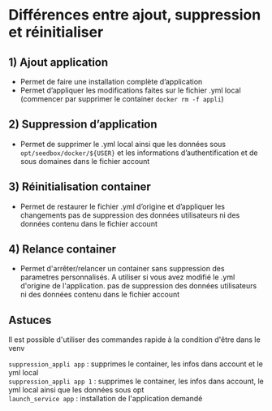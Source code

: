 # Différences entre ajout, suppression et réinitialiser

## 1) Ajout application

- Permet de faire une installation complète d’application
- Permet d’appliquer les modifications faites sur le fichier .yml local (commencer par supprimer le container `docker rm -f appli`)

## 2) Suppression d’application

- Permet de supprimer le .yml local ainsi que les données sous `opt/seedbox/docker/${USER}` et les informations
d’authentification et de sous domaines dans le fichier account

## 3) Réinitialisation container

- Permet de restaurer le fichier .yml d’origine et d’appliquer les changements
pas de suppression des données utilisateurs ni des données contenu dans le fichier account

## 4) Relance container

- Permet d'arrêter/relancer un container sans suppression des parametres personnalisés. A utiliser si vous avez modifié le .yml d'origine de l'application.
pas de suppression des données utilisateurs ni des données contenu dans le fichier account

## Astuces

Il est possible d'utiliser des commandes rapide à la condition d'être dans le venv

``suppression_appli app`` : supprimes le container, les infos dans account et le yml local  
``suppression_appli app 1`` : supprimes le container, les infos dans account, le yml local ainsi que les données sous opt  
``launch_service app`` : installation de l'application demandé  